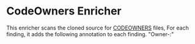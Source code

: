 # CodeOwners Enricher

This enricher scans the cloned source for [CODEOWNERS](https://docs.github.com/en/repositories/managing-your-repositorys-settings-and-features/customizing-your-repository/about-code-owners) files,
For each finding, it adds the following annotation to each finding.
"Owner-<incremental number>:<the username of the owner>"
